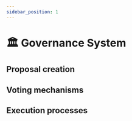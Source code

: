 ```yaml
---
sidebar_position: 1
---
```


# 🏛️ Governance System

## Proposal creation

## Voting mechanisms

## Execution processes 